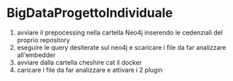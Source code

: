 # BigDataProgettoIndividuale

1) avviare il prepocessing nella cartella Neo4j inserendo le cedenziali del proprio repository
2) eseguire le query desiterate sul neo4j e scaricare i file da far analizzare all'embedder
3) avviare dalla cartella cheshire cat il docker
4) caricare i file da far analizzare e attivare i 2 plugin
